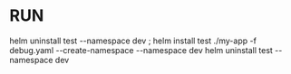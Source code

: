 
# RUN
  helm uninstall test --namespace dev ; helm install test ./my-app -f debug.yaml --create-namespace --namespace dev
 helm uninstall test --namespace dev
